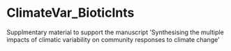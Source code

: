 # ClimateVar_BioticInts
 Supplmentary material to support the manuscript 'Synthesising the multiple impacts of climatic variability on community responses to climate change'
